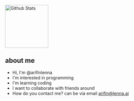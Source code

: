 <p>
  <a href="https://github.com/arifinlenna">
    <img
         src="https://github-readme-stats.vercel.app/api?username=arifinlenna&show_icons=true&theme=radical"
         alt="Github Stats"
         align="center"
         height="140"
     />
  </a>
</p>

## about me
- Hi, I'm @arifinlenna
- I'm interested in programming
- I'm learning coding
- I want to collaborate with friends around
- How do you contact me? can be via email arifin@lenna.ai

<!---
arifinlenna/arifinlenna is a dedicated repository because `README.md` (this file) appears in your GitHub profile.
You can click the Preview link to see your changes.
--->
